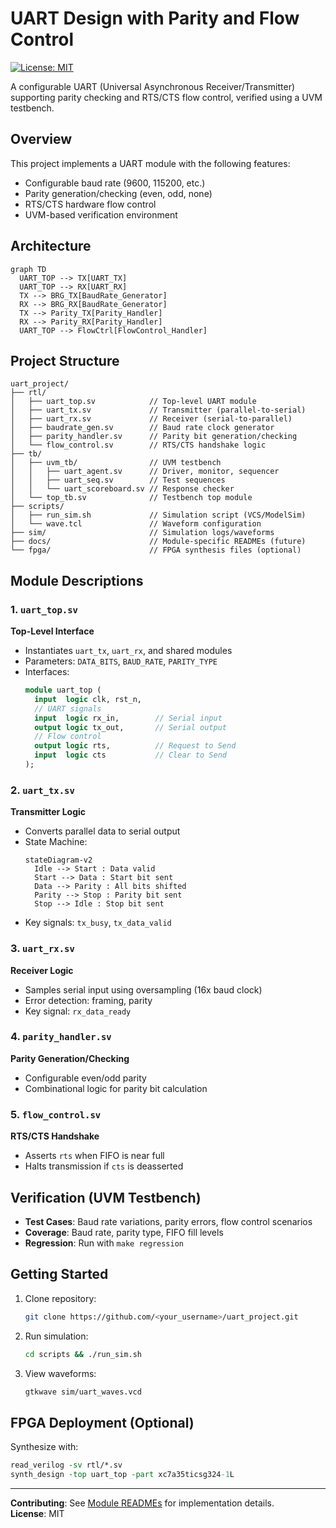 # UART Design with Parity and Flow Control

[![License: MIT](https://img.shields.io/badge/License-MIT-yellow.svg)](LICENSE)

A configurable UART (Universal Asynchronous Receiver/Transmitter) supporting parity checking and RTS/CTS flow control, verified using a UVM testbench.

## Overview
This project implements a UART module with the following features:
- Configurable baud rate (9600, 115200, etc.)
- Parity generation/checking (even, odd, none)
- RTS/CTS hardware flow control
- UVM-based verification environment

## Architecture

```mermaid
graph TD
  UART_TOP --> TX[UART_TX]
  UART_TOP --> RX[UART_RX]
  TX --> BRG_TX[BaudRate_Generator]
  RX --> BRG_RX[BaudRate_Generator]
  TX --> Parity_TX[Parity_Handler]
  RX --> Parity_RX[Parity_Handler]
  UART_TOP --> FlowCtrl[FlowControl_Handler]
```

## Project Structure
```
uart_project/
├── rtl/
│   ├── uart_top.sv            // Top-level UART module
│   ├── uart_tx.sv             // Transmitter (parallel-to-serial)
│   ├── uart_rx.sv             // Receiver (serial-to-parallel)
│   ├── baudrate_gen.sv        // Baud rate clock generator
│   ├── parity_handler.sv      // Parity bit generation/checking
│   └── flow_control.sv        // RTS/CTS handshake logic
├── tb/
│   ├── uvm_tb/                // UVM testbench
│   │   ├── uart_agent.sv      // Driver, monitor, sequencer
│   │   ├── uart_seq.sv        // Test sequences
│   │   └── uart_scoreboard.sv // Response checker
│   └── top_tb.sv              // Testbench top module
├── scripts/
│   ├── run_sim.sh             // Simulation script (VCS/ModelSim)
│   └── wave.tcl               // Waveform configuration
├── sim/                       // Simulation logs/waveforms
├── docs/                      // Module-specific READMEs (future)
└── fpga/                      // FPGA synthesis files (optional)
```

## Module Descriptions

### 1. `uart_top.sv`
**Top-Level Interface**  
- Instantiates `uart_tx`, `uart_rx`, and shared modules
- Parameters: `DATA_BITS`, `BAUD_RATE`, `PARITY_TYPE`
- Interfaces:  
  ```systemverilog
  module uart_top (
    input  logic clk, rst_n,
    // UART signals
    input  logic rx_in,        // Serial input
    output logic tx_out,       // Serial output
    // Flow control
    output logic rts,          // Request to Send
    input  logic cts           // Clear to Send
  );
  ```

### 2. `uart_tx.sv`
**Transmitter Logic**  
- Converts parallel data to serial output
- State Machine:  
  ```mermaid
  stateDiagram-v2
    Idle --> Start : Data valid
    Start --> Data : Start bit sent
    Data --> Parity : All bits shifted
    Parity --> Stop : Parity bit sent
    Stop --> Idle : Stop bit sent
  ```
- Key signals: `tx_busy`, `tx_data_valid`

### 3. `uart_rx.sv`
**Receiver Logic**  
- Samples serial input using oversampling (16x baud clock)
- Error detection: framing, parity
- Key signal: `rx_data_ready`

### 4. `parity_handler.sv`
**Parity Generation/Checking**  
- Configurable even/odd parity
- Combinational logic for parity bit calculation

### 5. `flow_control.sv`
**RTS/CTS Handshake**  
- Asserts `rts` when FIFO is near full
- Halts transmission if `cts` is deasserted

## Verification (UVM Testbench)
- **Test Cases**: Baud rate variations, parity errors, flow control scenarios
- **Coverage**: Baud rate, parity type, FIFO fill levels
- **Regression**: Run with `make regression`

## Getting Started
1. Clone repository:
   ```bash
   git clone https://github.com/<your_username>/uart_project.git
   ```
2. Run simulation:
   ```bash
   cd scripts && ./run_sim.sh
   ```
3. View waveforms:
   ```bash
   gtkwave sim/uart_waves.vcd
   ```

## FPGA Deployment (Optional)
Synthesize with:
```tcl
read_verilog -sv rtl/*.sv
synth_design -top uart_top -part xc7a35ticsg324-1L
```

---
**Contributing**: See [Module READMEs](./docs/) for implementation details.  
**License**: MIT
